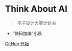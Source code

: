 <!-- _coverpage.md -->

<!-- ![log](logo.jpg) -->

# Think About AI 

> 电子设计大赛计划书

- "快码加编"小队

[GitHub](https://github.com/docsifyjs/docsify/)
[开始](README.md)